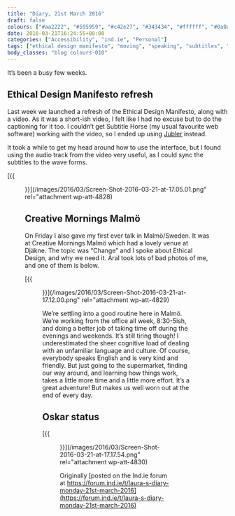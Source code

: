 ```yaml
---
title: "Diary, 21st March 2016"
draft: false
colours: ["#aa2222", "#595959", "#c42e27", "#343434", "#ffffff", "#0a0a0a", "#ffffff"]
date: 2016-03-21T16:24:55+00:00
categories: ["Accessibility", "ind.ie", "Personal"]
tags: ["ethical design manifesto", "moving", "speaking", "subtitles", "Sweden", "video"]
body_classes: "blog colours-010"
---
```


It’s been a busy few weeks.

## Ethical Design Manifesto refresh

Last week we launched a refresh of the Ethical Design Manifesto, along with a video. As it was a short-ish video, I felt like I had no excuse but to do the captioning for it too. I couldn’t get Subtitle Horse (my usual favourite web software) working with the video, so I ended up using [Jubler](http://jubler.org/) instead.

It took a while to get my head around how to use the interface, but I found using the audio track from the video very useful, as I could sync the subtitles to the wave forms.

[{{<figure class="wp-caption aligncenter size-large wp-image-4828" src="/images/2016/03/Screen-Shot-2016-03-21-at-17.05.01-1024x601.png" alt="Screenshot of Jubler with highlighted wave forms for subtitle editing" width="1024" height="601" caption="Jubler in action">}}](/images/2016/03/Screen-Shot-2016-03-21-at-17.05.01.png" rel="attachment wp-att-4828)

## Creative Mornings Malmö

On Friday I also gave my first ever talk in Malmö/Sweden. It was at Creative Mornings Malmö which had a lovely venue at Djäkne. The topic was “Change” and I spoke about Ethical Design, and why we need it. Aral took lots of bad photos of me, and one of them is below.

[{{<figure class="wp-caption aligncenter size-large wp-image-4829" src="/images/2016/03/Screen-Shot-2016-03-21-at-17.12.00-1024x768.png" alt="Me talking with a slide of the Ethical Design Manifesto (The 3 Rs of Ethical Design) in a fluffy black cardigan" width="1024" height="768" caption="Me doing my impression of a crow">}}](/images/2016/03/Screen-Shot-2016-03-21-at-17.12.00.png" rel="attachment wp-att-4829)

We’re settling into a good routine here in Malmö. We’re working from the office all week, 8:30-5ish, and doing a better job of taking time off during the evenings and weekends. It’s still tiring though! I underestimated the sheer cognitive load of dealing with an unfamiliar language and culture. Of course, everybody speaks English and is very kind and friendly. But just going to the supermarket, finding our way around, and learning how things work, takes a little more time and a little more effort. It’s a great adventure! But makes us well worn out at the end of every day.

## Oskar status

[{{<figure class="wp-caption aligncenter size-large wp-image-4830" src="/images/2016/03/Screen-Shot-2016-03-21-at-17.17.54-1024x767.png" alt="Oskar paddling in the sea in front of the Turning Torso in Malmö" width="1024" height="767" caption="Enjoying the beach life!">}}](/images/2016/03/Screen-Shot-2016-03-21-at-17.17.54.png" rel="attachment wp-att-4830)

Originally [posted on the Ind.ie forum at https://forum.ind.ie/t/laura-s-diary-monday-21st-march-2016](https://forum.ind.ie/t/laura-s-diary-monday-21st-march-2016)

	